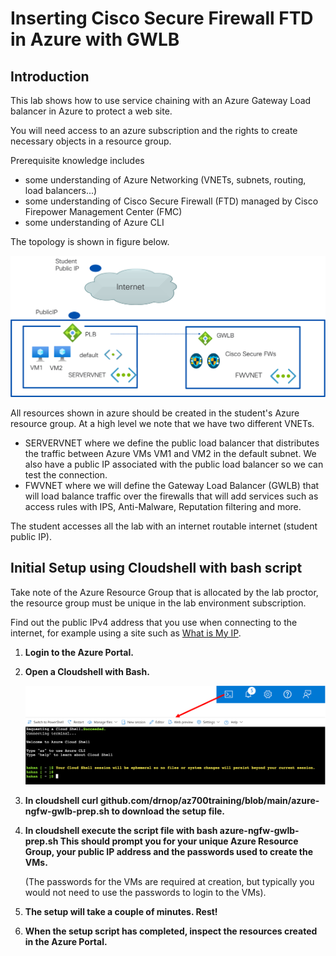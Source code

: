# Inserting Cisco Secure Firewall FTD in Azure with GWLB

## Introduction

This lab shows how to use service chaining with an Azure Gateway Load balancer in Azure to protect a web site.

You will need access to an azure subscription and the rights to create necessary objects in a resource group.

Prerequisite knowledge includes
* some understanding of Azure Networking (VNETs, subnets, routing, load balancers...)
* some understanding of Cisco Secure Firewall (FTD) managed  by Cisco Firepower Management Center (FMC)
* some understanding of Azure CLI

The topology is shown in figure below.

![Overall Topology](pngs/topology.png)

All resources shown in azure should be  created in the student's Azure resource group. At a high level we note that we have two different VNETs.
* SERVERVNET where we define the public load balancer that distributes the traffic between Azure VMs VM1 and VM2 in the default subnet. We also have a public IP associated with the public load balancer so we can test the connection.
* FWVNET where we will define the Gateway Load Balancer (GWLB) that will load balance traffic over the firewalls that will add services such as access rules with IPS, Anti-Malware, Reputation filtering and more.

The student accesses all the lab with an internet routable internet (student public IP).

## Initial Setup using Cloudshell with bash script

Take note of the Azure Resource Group that is allocated by the lab proctor, the resource group must be unique in the lab environment subscription.

Find out the public IPv4 address that you use when connecting to the internet, for example using a site such as [What is My IP](https://www.whatismyip.com/).

1. **Login to the Azure Portal.**
2. **Open a Cloudshell with Bash.**

   ![Cloud shell (bash).](pngs/cloudshell.png)
   
4. **In cloudshell
   curl github.com/drnop/az700training/blob/main/azure-ngfw-gwlb-prep.sh
   to download the setup file.**

5. **In cloudshell execute the script file with bash azure-ngfw-gwlb-prep.sh
   This should prompt you for your unique Azure Resource Group, your public IP address and the passwords used to create the VMs.**

   (The passwords for the VMs are required at creation, but typically you would not need to use the passwords to login to the VMs).

6. **The setup will take a couple of minutes. Rest!**

7. **When the setup script has completed, inspect the resources created in the Azure Portal.**

   
   

